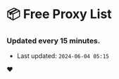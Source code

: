 # :package: Free Proxy List
### Updated every 15 minutes.

- Last updated: `2024-06-04 05:15`

:heart:
